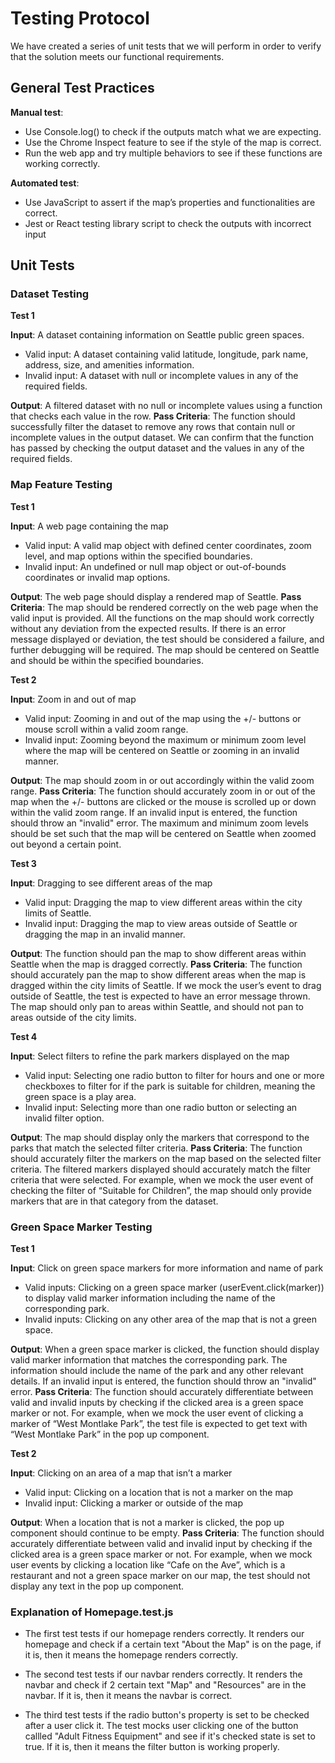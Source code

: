<h1>Testing Protocol</h1>

We have created a series of unit tests that we will perform in order to verify that the solution meets our functional requirements.

<h2>General Test Practices</h2>

**Manual test**:
- Use Console.log() to check if the outputs match what we are expecting.
- Use the Chrome Inspect feature to see if the style of the map is correct.
- Run the web app and try multiple behaviors to see if these functions are working correctly.

**Automated test**:
- Use JavaScript to assert if the map’s properties and functionalities are correct.
- Jest or React testing library script to check the outputs with incorrect input

<h2>Unit Tests</h2>

<h3>Dataset Testing</h3>

**Test 1**

**Input**: A dataset containing information on Seattle public green spaces.
- Valid input: A dataset containing valid latitude, longitude, park name, address, size, and amenities information.
- Invalid input: A dataset with null or incomplete values in any of the required fields.

**Output**: A filtered dataset with no null or incomplete values using a function that checks each value in the row.
**Pass Criteria**: The function should successfully filter the dataset to remove any rows that contain null or incomplete values in the output dataset. We can confirm that the function has passed by checking the output dataset and the values in any of the required fields.

<h3>Map Feature Testing</h3>

**Test 1**

**Input**: A web page containing the map
- Valid input: A valid map object with defined center coordinates, zoom level, and map options within the specified boundaries.
- Invalid input: An undefined or null map object or out-of-bounds coordinates or invalid map options.

**Output**: The web page should display a rendered map of Seattle.
**Pass Criteria**: The map should be rendered correctly on the web page when the valid input is provided. All the functions on the map should work correctly without any deviation from the expected results. If there is an error message displayed or deviation, the test should be considered a failure, and further debugging will be required. The map should be centered on Seattle and should be within the specified boundaries. 

**Test 2**

**Input**: Zoom in and out of map 
- Valid input: Zooming in and out of the map using the +/- buttons or mouse scroll within a valid zoom range.
- Invalid input: Zooming beyond the maximum or minimum zoom level where the map will be centered on Seattle or zooming in an invalid manner.

**Output**: The map should zoom in or out accordingly within the valid zoom range.
**Pass Criteria**: The function should accurately zoom in or out of the map when the +/- buttons are clicked or the mouse is scrolled up or down within the valid zoom range. If an invalid input is entered, the function should throw an "invalid" error. The maximum and minimum zoom levels should be set such that the map will be centered on Seattle when zoomed out beyond a certain point. 

**Test 3**

**Input**: Dragging to see different areas of the map
- Valid input: Dragging the map to view different areas within the city limits of Seattle.
- Invalid input: Dragging the map to view areas outside of Seattle or dragging the map in an invalid manner.

**Output**: The function should pan the map to show different areas within Seattle when the map is dragged correctly.
**Pass Criteria**: The function should accurately pan the map to show different areas when the map is dragged within the city limits of Seattle. If we mock the user’s event to drag outside of Seattle, the test is expected to have an error message thrown. The map should only pan to areas within Seattle, and should not pan to areas outside of the city limits.

**Test 4**

**Input**: Select filters to refine the park markers displayed on the map
- Valid input: Selecting one radio button to filter for hours and one or more checkboxes to filter for if the park is suitable for children, meaning the green space is a play area.
- Invalid input: Selecting more than one radio button or selecting an invalid filter option.

**Output**: The map should display only the markers that correspond to the parks that match the selected filter criteria.
**Pass Criteria**: The function should accurately filter the markers on the map based on the selected filter criteria. The filtered markers displayed should accurately match the filter criteria that were selected. For example, when we mock the user event of checking the filter of “Suitable for Children”, the map should only provide markers that are in that category from the dataset.

<h3>Green Space Marker Testing</h3>

**Test 1**

**Input**: Click on green space markers for more information and name of park
- Valid inputs: Clicking on a green space marker (userEvent.click(marker)) to display valid marker information including the name of the corresponding park.
- Invalid inputs: Clicking on any other area of the map that is not a green space.

**Output**: When a green space marker is clicked, the function should display valid marker information that matches the corresponding park. The information should include the name of the park and any other relevant details. If an invalid input is entered, the function should throw an "invalid" error.
**Pass Criteria**: The function should accurately differentiate between valid and invalid inputs by checking if the clicked area is a green space marker or not. For example, when we mock the user event of clicking a marker of “West Montlake Park”, the test file is expected to get text with “West Montlake Park” in the pop up component. 

**Test 2**

**Input**: Clicking on an area of a map that isn’t a marker
- Valid input: Clicking on a location that is not a marker on the map
- Invalid input: Clicking a marker or outside of the map

**Output**: When a location that is not a marker is clicked, the pop up component should continue to be empty.
**Pass Criteria**: The function should accurately differentiate between valid and invalid input by checking if the clicked area is a green space marker or not. For example, when we mock user events by clicking a location like “Cafe on the Ave”, which is a restaurant and not a green space marker on our map, the test should not display any text in the pop up component.

<h3>Explanation of Homepage.test.js </h3>

- The first test tests if our homepage renders correctly. It renders our homepage and check if a certain text "About the Map" is on the page, if it is, then it means the homepage renders correctly.

- The second test tests if our navbar renders correctly. It renders the navbar and check if 2 certain text "Map" and "Resources" are in the navbar. If it is, then it means the navbar is correct.

- The third test tests if the radio button's property is set to be checked after a user click it. The test mocks user clicking one of the button callled "Adult Fitness Equipment" and see if it's checked state is set to true. If it is, then it means the filter button is working properly.